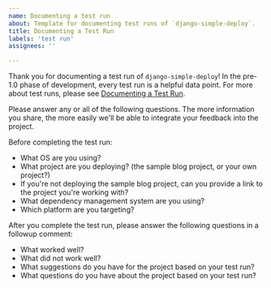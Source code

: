 ```yaml
---
name: Documenting a test run
about: Template for documenting test runs of `django-simple-deploy`.
title: Documenting a Test Run
labels: 'test run'
assignees: ''

---
```


Thank you for documenting a test run of `django-simple-deploy`! In the pre-1.0 phase of development, every test run is a helpful data point. For more about test runs, please see [Documenting a Test Run](https://django-simple-deploy.readthedocs.io/en/latest/contributing/test_run.md/).

Please answer any or all of the following questions. The more information you share, the more easily we'll be able to integrate your feedback into the project.

Before completing the test run:
- What OS are you using?
- What project are you deploying? (the sample blog project, or your own project?)
- If you're not deploying the sample blog project, can you provide a link to the project you're working with?
- What dependency management system are you using?
- Which platform are you targeting?

After you complete the test run, please answer the following questions in a followup comment:
- What worked well?
- What did not work well?
- What suggestions do you have for the project based on your test run?
- What questions do you have about the project based on your test run?
